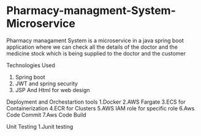# Pharmacy-managment-System-Microservice
Pharmacy managament System is a microservice in a java spring boot application where we can check all the details of the doctor and the medicine stock which is being supplied to the doctor and the customer

Technologies Used
 1. Spring boot
 2. JWT and spring security
 3. JSP And Html for web design

Deployment and Orchestartion tools
  1.Docker
  2.AWS Fargate
  3.ECS for Containerization
  4.ECR for Clusters
  5.AWS IAM role for specific role
  6.Aws Code Commit
  7.Aws Code Build

Unit Testing
   1.Junit testing


